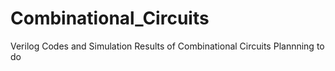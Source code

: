 # Combinational_Circuits
Verilog Codes and Simulation Results of Combinational Circuits
Plannning to do 
